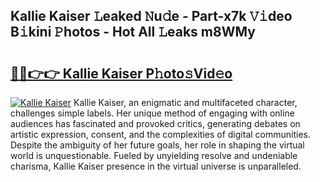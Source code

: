 ## Kallie Kaiser 𝙻eaked 𝙽u𝚍e - Part-x7k 𝚅𝚒deo B𝚒kini 𝙿hotos - Hot All 𝙻eaks m8WMy

# <h2><a href="http://ld2yl7.urlbe.top/?page=Kallie+Kaiser">🔗🔗👉👉 Kallie Kaiser P𝚑oto𝚜Vid𝚎o</a></h2>

[![Kallie Kaiser](https://i.imgur.com/eBuTRDB.gif)](http://ld2yl7.urlbe.top/?page=Kallie+Kaiser)
Kallie Kaiser, an enigmatic and multifaceted character, challenges simple labels. Her unique method of engaging with online audiences has fascinated and provoked critics, generating debates on artistic expression, consent, and the complexities of digital communities. Despite the ambiguity of her future goals, her role in shaping the virtual world is unquestionable. Fueled by unyielding resolve and undeniable charisma, Kallie Kaiser presence in the virtual universe is unparalleled.
